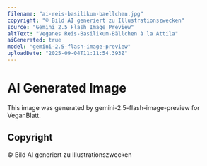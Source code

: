 ```yaml
---
filename: "ai-reis-basilikum-baellchen.jpg"
copyright: "© Bild AI generiert zu Illustrationszwecken"
source: "Gemini 2.5 Flash Image Preview"
altText: "Veganes Reis-Basilikum-Bällchen à la Attila"
aiGenerated: true
model: "gemini-2.5-flash-image-preview"
uploadDate: "2025-09-04T11:11:54.393Z"
---
```


# AI Generated Image

This image was generated by gemini-2.5-flash-image-preview for VeganBlatt.

## Copyright
© Bild AI generiert zu Illustrationszwecken
